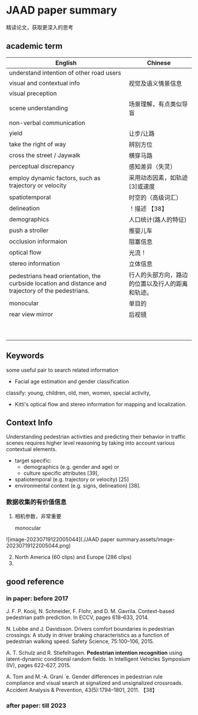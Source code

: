 # JAAD paper summary

精读论文，获取更深入的思考



## academic term

| English                                                      | Chinese                                          |
| ------------------------------------------------------------ | ------------------------------------------------ |
| understand intention of other road users                     |                                                  |
| visual and contextual info                                   | 视觉及语义情景信息                               |
| visual preception                                            |                                                  |
| scene understanding                                          | 场景理解，有点类似导盲                           |
| non-verbal communication                                     |                                                  |
| yield                                                        | 让步/让路                                        |
| take the right of way                                        | 辨别方位                                         |
| cross the street / Jaywalk                                   | 横穿马路                                         |
| perceptual discrepancy                                       | 感知差异（失灵）                                 |
| employ dynamic factors, such as trajectory or velocity       | 采用动态因素，如轨迹[3]或速度                    |
| spatiotemporal                                               | 时空的（高级词汇）                               |
| delineation                                                  | ！描述 【38】                                    |
| demographics                                                 | 人口统计(路人的特征)                             |
| push a stroller                                              | 推婴儿车                                         |
| occlusion informaion                                         | 阻塞信息                                         |
| optical flow                                                 | 光流！                                           |
| stereo information                                           | 立体信息                                         |
| pedestrians head orientation, the curbside location and distance and trajectory of the pedestrians. | 行人的头部方向，路边的位置以及行人的距离和轨迹。 |
| monocular                                                    | 单目的                                           |
| rear view mirror                                             | 后视镜                                           |
|                                                              |                                                  |
|                                                              |                                                  |
|                                                              |                                                  |
|                                                              |                                                  |
|                                                              |                                                  |
|                                                              |                                                  |
|                                                              |                                                  |
|                                                              |                                                  |
|                                                              |                                                  |



## Keywords

some useful pair to search related information

- Facial age estimation and gender classification 

classify: young, children, old, men, women, special activity, 

- Kitti's optical flow and stereo information for mapping and localization.



## Context Info

Understanding pedestrian activities and predicting their behavior in traffic scenes requires higher level reasoning by taking into account various contextual elements. 

- target specific:
  - demographics (e.g. gender and age) or 
  - culture specific attributes [39], 
- spatiotemporal (e.g. trajectory or velocity) [25] 
- environmental context (e.g. signs, delineation) [38].

### 数据收集的有价值信息

1. 相机参数，非常重要

   monocular

![image-20230719122005044](./JAAD paper summary.assets/image-20230719122005044.png)

2. North America (60 clips) and Europe (286 clips)
3. 

## good reference

### in paper: before 2017

J. F. P. Kooij, N. Schneider, F. Flohr, and D. M. Gavrila. Context-based pedestrian path prediction. In ECCV, pages 618–633, 2014.

N. Lubbe and J. Davidsson. Drivers comfort boundaries in pedestrian crossings: A study in driver braking characteristics as a function of pedestrian walking speed. Safety Science, 75:100–106, 2015.



A. T. Schulz and R. Stiefelhagen. **Pedestrian intention recognition** using latent-dynamic conditional random fields. In Intelligent Vehicles Symposium (IV), pages 622–627, 2015.



A. Tom and M.-A. Grani ́ e. Gender differences in pedestrian rule compliance and visual search at signalized and unsignalized crossroads. Accident Analysis & Prevention, 43(5):1794–1801, 2011. 【38】





### after paper: till 2023